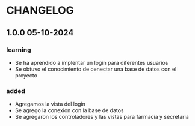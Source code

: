 # CHANGELOG

## 1.0.0 05-10-2024

### learning

- Se ha aprendido a implentar un login para diferentes usuarios
- Se obtuvo el conocimiento de cenectar una base de datos con el proyecto

### added

- Agregamos la vista del login
- Se agrego la conexion con la base de datos
- Se agregaron los controladores y las vistas para farmacia y secretaria
